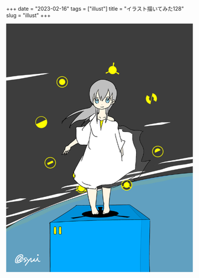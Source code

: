 +++
date = "2023-02-16"
tags = ["illust"]
title = "イラスト描いてみた128"
slug = "illust"
+++

![](/img/yui_128.png)
